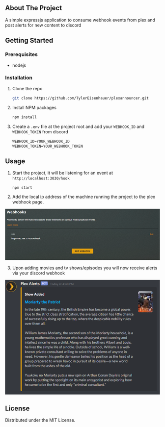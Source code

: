 ## About The Project

A simple expressjs application to consume webhook events from plex and post alerts for new content to discord

## Getting Started

### Prerequisites

* nodejs

### Installation

1. Clone the repo
   ```sh
   git clone https://github.com/TylerEisenhauer/plexannouncer.git
   ```
2. Install NPM packages
   ```sh
   npm install
   ```
3. Create a `.env` file at the project root and add your `WEBHOOK_ID` and `WEBHOOK_TOKEN` from discord
   ```
   WEBHOOK_ID=YOUR_WEBHOOK_ID
   WEBHOOK_TOKEN=YOUR_WEBHOOK_TOKEN
   ```
## Usage

1. Start the project, it will be listening for an event at `http://localhost:3030/hook`
    ```shell
    npm start
    ```
   
2. Add the local ip address of the machine running the project to the plex webhook page.
<p align="center">
  <img src="https://github.com/TylerEisenhauer/plexannouncer/raw/assets/plex-webhook.png" width="800" alt="accessibility text">
</p>

3. Upon adding movies and tv shows/episodes you will now receive alerts via your discord webhook
<p align="center">
  <img src="https://github.com/TylerEisenhauer/plexannouncer/raw/assets/discord-alert.png" width="600" alt="accessibility text">
</p>

## License

Distributed under the MIT License.
